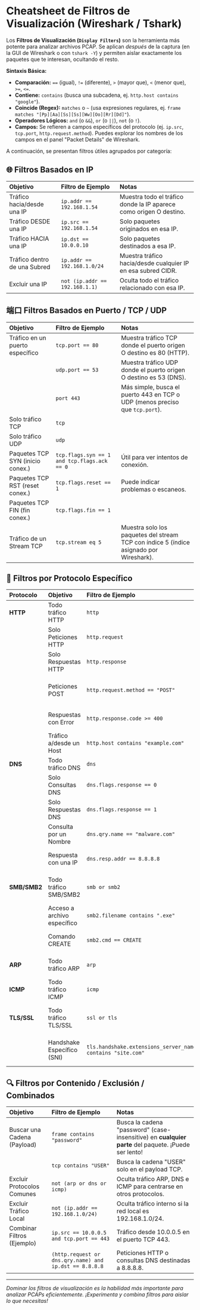 # Cheatsheet de Filtros de Visualización (Wireshark / Tshark)

Los **Filtros de Visualización (`Display Filters`)** son la herramienta más potente para analizar archivos PCAP. Se aplican *después* de la captura (en la GUI de Wireshark o con `tshark -Y`) y permiten aislar exactamente los paquetes que te interesan, ocultando el resto.

**Sintaxis Básica:**

* **Comparación:** `==` (igual), `!=` (diferente), `>` (mayor que), `<` (menor que), `>=`, `<=`.
* **Contiene:** `contains` (busca una subcadena, ej. `http.host contains "google"`).
* **Coincide (Regex):** `matches` o `~` (usa expresiones regulares, ej. `frame matches "[Pp][Aa][Ss][Ss][Ww][Oo][Rr][Dd]"`).
* **Operadores Lógicos:** `and` (o `&&`), `or` (o `||`), `not` (o `!`).
* **Campos:** Se refieren a campos específicos del protocolo (ej. `ip.src`, `tcp.port`, `http.request.method`). Puedes explorar los nombres de los campos en el panel "Packet Details" de Wireshark.

A continuación, se presentan filtros útiles agrupados por categoría:

## 🌐 Filtros Basados en IP

| Objetivo                      | Filtro de Ejemplo                      | Notas                                                       |
| :---------------------------- | :------------------------------------- | :---------------------------------------------------------- |
| Tráfico hacia/desde una IP    | `ip.addr == 192.168.1.54`              | Muestra todo el tráfico donde la IP aparece como origen O destino. |
| Tráfico DESDE una IP          | `ip.src == 192.168.1.54`               | Solo paquetes originados en esa IP.                         |
| Tráfico HACIA una IP          | `ip.dst == 10.0.0.10`                  | Solo paquetes destinados a esa IP.                          |
| Tráfico dentro de una Subred  | `ip.addr == 192.168.1.0/24`            | Muestra tráfico hacia/desde cualquier IP en esa subred CIDR. |
| Excluir una IP                | `not (ip.addr == 192.168.1.1)`         | Oculta todo el tráfico relacionado con esa IP.             |

## 端口 Filtros Basados en Puerto / TCP / UDP

| Objetivo                         | Filtro de Ejemplo                      | Notas                                                                   |
| :------------------------------- | :------------------------------------- | :---------------------------------------------------------------------- |
| Tráfico en un puerto específico  | `tcp.port == 80`                       | Muestra tráfico TCP donde el puerto origen O destino es 80 (HTTP).         |
|                                  | `udp.port == 53`                       | Muestra tráfico UDP donde el puerto origen O destino es 53 (DNS).          |
|                                  | `port 443`                           | Más simple, busca el puerto 443 en TCP o UDP (menos preciso que `tcp.port`). |
| Solo tráfico TCP                 | `tcp`                                  |                                                                         |
| Solo tráfico UDP                 | `udp`                                  |                                                                         |
| Paquetes TCP SYN (inicio conex.) | `tcp.flags.syn == 1 and tcp.flags.ack == 0` | Útil para ver intentos de conexión.                                     |
| Paquetes TCP RST (reset conex.)  | `tcp.flags.reset == 1`                 | Puede indicar problemas o escaneos.                                       |
| Paquetes TCP FIN (fin conex.)    | `tcp.flags.fin == 1`                   |                                                                         |
| Tráfico de un Stream TCP         | `tcp.stream eq 5`                      | Muestra solo los paquetes del stream TCP con índice 5 (índice asignado por Wireshark). |

## 📝 Filtros por Protocolo Específico

| Protocolo | Objetivo                    | Filtro de Ejemplo                                 | Notas                                                                |
| :-------- | :-------------------------- | :------------------------------------------------ | :------------------------------------------------------------------- |
| **HTTP** | Todo tráfico HTTP           | `http`                                            |                                                                      |
|           | Solo Peticiones HTTP        | `http.request`                                    |                                                                      |
|           | Solo Respuestas HTTP        | `http.response`                                   |                                                                      |
|           | Peticiones POST             | `http.request.method == "POST"`                   | Útil para buscar envío de datos (credenciales, formularios).         |
|           | Respuestas con Error        | `http.response.code >= 400`                       | Busca errores del lado cliente (4xx) o servidor (5xx).               |
|           | Tráfico a/desde un Host     | `http.host contains "example.com"`                | Busca el nombre del host en la cabecera HTTP Host.                    |
| **DNS** | Todo tráfico DNS            | `dns`                                             |                                                                      |
|           | Solo Consultas DNS          | `dns.flags.response == 0`                         |                                                                      |
|           | Solo Respuestas DNS         | `dns.flags.response == 1`                         |                                                                      |
|           | Consulta por un Nombre      | `dns.qry.name == "malware.com"`                   | Busca consultas para un dominio específico.                           |
|           | Respuesta con una IP        | `dns.resp.addr == 8.8.8.8`                        | Busca respuestas que contengan una IP específica.                   |
| **SMB/SMB2** | Todo tráfico SMB/SMB2    | `smb or smb2`                                     | Protocolo de compartición de archivos de Windows.                    |
|           | Acceso a archivo específico | `smb2.filename contains ".exe"`                   | Busca operaciones SMB2 relacionadas con archivos `.exe`.             |
|           | Comando CREATE              | `smb2.cmd == CREATE`                              | Busca intentos de crear/abrir archivos/directorios.                  |
| **ARP** | Todo tráfico ARP            | `arp`                                             | Resolución de direcciones MAC en red local.                          |
| **ICMP** | Todo tráfico ICMP           | `icmp`                                            | Ping, traceroute, mensajes de error.                               |
| **TLS/SSL**| Todo tráfico TLS/SSL       | `ssl or tls`                                      | Muestra handshakes y tráfico cifrado (sin ver contenido).            |
|           | Handshake Específico (SNI) | `tls.handshake.extensions_server_name contains "site.com"` | Busca el nombre de dominio (SNI) en el handshake TLS (si está presente). |

## 🔍 Filtros por Contenido / Exclusión / Combinados

| Objetivo                      | Filtro de Ejemplo                             | Notas                                                                           |
| :---------------------------- | :-------------------------------------------- | :------------------------------------------------------------------------------ |
| Buscar una Cadena (Payload)   | `frame contains "password"`                   | Busca la cadena "password" (case-insensitive) en **cualquier parte** del paquete. ¡Puede ser lento! |
|                               | `tcp contains "USER"`                         | Busca la cadena "USER" solo en el payload TCP.                                 |
| Excluir Protocolos Comunes    | `not (arp or dns or icmp)`                    | Oculta tráfico ARP, DNS e ICMP para centrarse en otros protocolos.                |
| Excluir Tráfico Local         | `not (ip.addr == 192.168.1.0/24)`             | Oculta tráfico interno si la red local es 192.168.1.0/24.                        |
| Combinar Filtros (Ejemplo)    | `ip.src == 10.0.0.5 and tcp.port == 443`      | Tráfico desde 10.0.0.5 en el puerto TCP 443.                                     |
|                               | `(http.request or dns.qry.name) and ip.dst == 8.8.8.8` | Peticiones HTTP o consultas DNS destinadas a 8.8.8.8.                       |

---
*Dominar los filtros de visualización es la habilidad más importante para analizar PCAPs eficientemente. ¡Experimenta y combina filtros para aislar lo que necesitas!*
